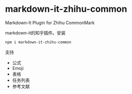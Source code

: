 # markdown-it-zhihu-common
Markdown-It Plugin for Zhihu CommonMark


markdown-it的知乎插件。安装

```sh
npm i markdown-it-zhihu-common
```

支持
- 公式
- Emoji
- 表格
- 任务列表
- 参考文献

